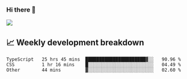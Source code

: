 ### Hi there 👋
<img align="center" src="https://github-readme-stats.vercel.app/api?username=Tumao727&show_icons=true&hide_title=true&theme=dracula" />


## 📈 Weekly development breakdown
<!--START_SECTION:waka-->

```text
TypeScript   25 hrs 45 mins  ██████████████████████▓░░   90.96 %
CSS          1 hr 16 mins    █░░░░░░░░░░░░░░░░░░░░░░░░   04.49 %
Other        44 mins         ▓░░░░░░░░░░░░░░░░░░░░░░░░   02.60 %
```

<!--END_SECTION:waka-->